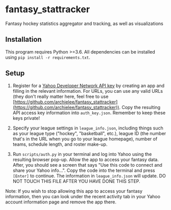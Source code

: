 # fantasy_stattracker
Fantasy hockey statistics aggregator and tracking, as well as visualizations

## Installation
This program requires Python >=3.6. All dependencies can be installed using `pip install -r requirements.txt`.

## Setup
1. Register for a [Yahoo Developer Network API key](https://developer.yahoo.com/apps/) by creating an app and filling in the relevant information. For URLs, you can use any valid URLs (they don't really matter here, feel free to use [https://github.com/archielee/fantasy_stattracker](https://github.com/archielee/fantasy_stattracker)). Copy the resulting API access key information into `auth_key.json`. Remember to keep these keys private!

2. Specify your league settings in `league_info.json`, including things such as your league type ("hockey", "basketball", etc.), league ID (the number that's in the URL when you go to your league homepage), number of teams, schedule length, and roster make-up.

3. Run `scripts/auth.py` in your terminal and log into Yahoo using the resulting browser pop-up. Allow the app to access your fantasy data. After, you should see a screen that says "Use this code to connect and share your Yahoo info...". Copy the code into the terminal and press `[Enter]` to continue. The information in `league_info.json` will update. DO NOT TOUCH THIS FILE AFTER YOU HAVE DONE THIS STEP.

Note: If you wish to stop allowing this app to access your fantasy information, then you can look under the recent activity tab in your Yahoo account information page and remove the app there.